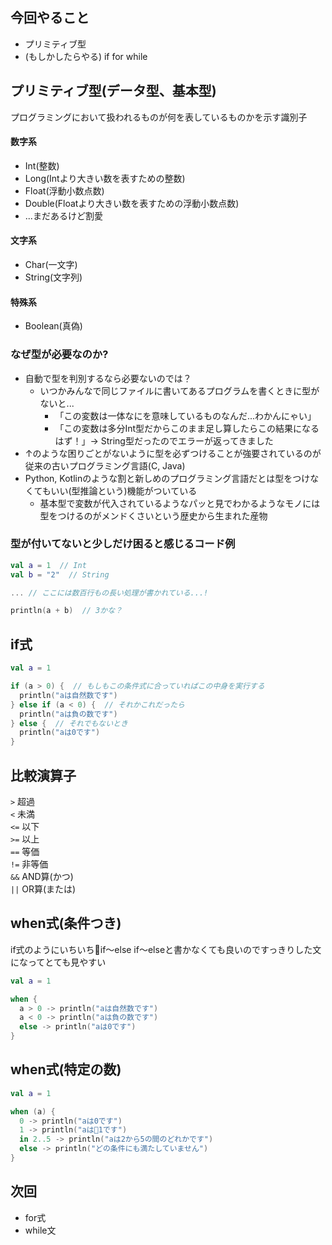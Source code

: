 ## 今回やること
- プリミティブ型
- (もしかしたらやる) if for while

## プリミティブ型(データ型、基本型)
プログラミングにおいて扱われるものが何を表しているものかを示す識別子

#### 数字系
- Int(整数)
- Long(Intより大きい数を表すための整数)
- Float(浮動小数点数)
- Double(Floatより大きい数を表すための浮動小数点数)
- ...まだあるけど割愛

#### 文字系
- Char(一文字)
- String(文字列)

#### 特殊系
- Boolean(真偽)

### なぜ型が必要なのか?
- 自動で型を判別するなら必要ないのでは？
  - いつかみんなで同じファイルに書いてあるプログラムを書くときに型がないと...
    - 「この変数は一体なにを意味しているものなんだ...わかんにゃい」
    - 「この変数は多分Int型だからこのまま足し算したらこの結果になるはず！」-> String型だったのでエラーが返ってきました
- ↑のような困りごとがないように型を必ずつけることが強要されているのが従来の古いプログラミング言語(C, Java)
- Python, Kotlinのような割と新しめのプログラミング言語だとは型をつけなくてもいい(型推論という)機能がついている
  - 基本型で変数が代入されているようなパッと見でわかるようなモノには型をつけるのがメンドくさいという歴史から生まれた産物

### 型が付いてないと少しだけ困ると感じるコード例
```kotlin
val a = 1  // Int
val b = "2"  // String

... // ここには数百行もの長い処理が書かれている...!

println(a + b)  // 3かな？
```

## if式
```kotlin
val a = 1

if (a > 0) {  // もしもこの条件式に合っていればこの中身を実行する
  println("aは自然数です")
} else if (a < 0) {  // それかこれだったら
  println("aは負の数です")
} else {  // それでもないとき
  println("aは0です")
}
```

## 比較演算子
`>` 超過  
`<` 未満  
`<=` 以下  
`>=` 以上  
`==` 等価  
`!=` 非等価  
`&&` AND算(かつ)  
`||` OR算(または)  

<div style="page-break-before:always"></div>

## when式(条件つき)
if式のようにいちいちif〜else if〜elseと書かなくても良いのですっきりした文になってとても見やすい
```kotlin
val a = 1

when {
  a > 0 -> println("aは自然数です")
  a < 0 -> println("aは負の数です")
  else -> println("aは0です")
}
```

## when式(特定の数)
```kotlin
val a = 1

when (a) {
  0 -> println("aは0です")
  1 -> println("aは1です")
  in 2..5 -> println("aは2から5の間のどれかです")
  else -> println("どの条件にも満たしていません")
}
```

## 次回
- for式
- while文
